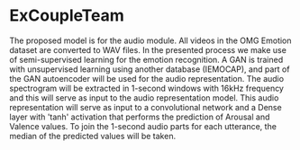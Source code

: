 # ExCoupleTeam

The proposed model is for the audio module. All videos in the OMG Emotion dataset are converted to WAV files. In the presented process we make use of semi-supervised learning for the emotion recognition. A GAN is trained with unsupervised learning using another database (IEMOCAP), and part of the GAN autoencoder will be used for the audio representation.
The audio spectrogram will be extracted in 1-second windows with 16kHz frequency and this will serve as input to the audio representation model. This audio representation will serve as input to a convolutional network and a Dense layer with 'tanh' activation that performs the prediction of Arousal and Valence values. To join the 1-second audio parts for each utterance, the median of the predicted values will be taken.